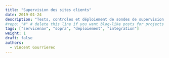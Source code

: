 ```yaml
---
title: "Supervision des sites clients"
date: 2019-01-24
description: "Tests, controles et déploiement de sondes de supervision autour de l'ERP via ServiceNAv"
#repo: "#" # delete this line if you want blog-like posts for projects
tags: ["servicenav", "sopra", "deploiement", "integration"]
weight: 1
draft: false
authors:
  - Vincent Gourrierec
---
```

